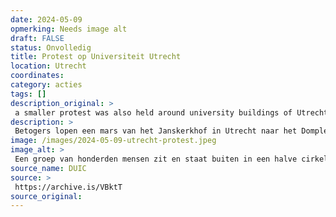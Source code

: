 ```yaml
---
date: 2024-05-09
opmerking: Needs image alt
draft: FALSE
status: Onvolledig
title: Protest op Universiteit Utrecht
location: Utrecht
coordinates: 
category: acties
tags: []
description_original: > 
 a smaller protest was also held around university buildings of Utrecht University
description: > 
 Betogers lopen een mars van het Janskerkhof in Utrecht naar het Domplein, alwaar verschillende toespraken werden gehouden.
image: /images/2024-05-09-utrecht-protest.jpeg
image_alt: > 
 Een groep van honderden mensen zit en staat buiten in een halve cirkel op een plein. Velen dragen gezichtsmaskers. Ze dragen borden, spandoeken en Palestijnse vlaggen. Een persoon met een keffiyeh om, staand aan de rand van de menigte, spreekt de groep toe met microfoon in de hand en aan diens voeten een luidspreker. Naast Hij houdt een draagbare luidspreker vast en draagt ​​een donker jasje en een geruite sjaal. Verschillende gebouwen en wat groene bomen zijn aanwezig op de achtergrond. Een tenminste zes meter hoog, klassiek standbeeld van een persoon op een voetstuk staat achter de menigte. Ook zijn linksachter bouwsteigers in beeld.
source_name: DUIC
source: > 
 https://archive.is/VBktT
source_original: 
---
```

